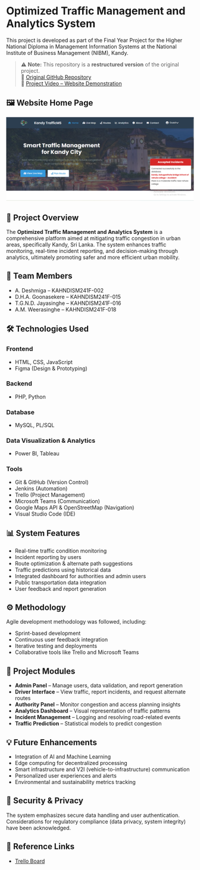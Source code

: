 # Optimized Traffic Management and Analytics System

This project is developed as part of the Final Year Project for the Higher National Diploma in Management Information Systems at the National Institute of Business Management (NIBM), Kandy.

> ⚠️ **Note:** This repository is a **restructured version** of the original project.  
> 🔗 [Original GitHub Repository](https://github.com/Deshmiga21/Traffic-Management-System)  
> 🎥 [Project Video – Website Demonstration](https://drive.google.com/file/d/1LAJKkGejyDM668U6iPMAInNG942ildTa/view?usp=sharing)

## 🖼️ Website Home Page

![Website Home](home.png) <!-- Place your image in an 'images' folder within the repo -->

## 📍 Project Overview

The **Optimized Traffic Management and Analytics System** is a comprehensive platform aimed at mitigating traffic congestion in urban areas, specifically Kandy, Sri Lanka. The system enhances traffic monitoring, real-time incident reporting, and decision-making through analytics, ultimately promoting safer and more efficient urban mobility.

## 👥 Team Members

- A. Deshmiga – KAHNDISM241F-002  
- D.H.A. Goonasekere – KAHNDISM241F-015  
- T.G.N.D. Jayasinghe – KAHNDISM241F-016  
- A.M. Weerasinghe – KAHNDISM241F-018  

## 🛠️ Technologies Used

### Frontend
- HTML, CSS, JavaScript  
- Figma (Design & Prototyping)

### Backend
- PHP, Python

### Database
- MySQL, PL/SQL

### Data Visualization & Analytics
- Power BI, Tableau

### Tools
- Git & GitHub (Version Control)  
- Jenkins (Automation)  
- Trello (Project Management)  
- Microsoft Teams (Communication)  
- Google Maps API & OpenStreetMap (Navigation)  
- Visual Studio Code (IDE)

## 📊 System Features

- Real-time traffic condition monitoring  
- Incident reporting by users  
- Route optimization & alternate path suggestions  
- Traffic predictions using historical data  
- Integrated dashboard for authorities and admin users  
- Public transportation data integration  
- User feedback and report generation

## ⚙️ Methodology

Agile development methodology was followed, including:

- Sprint-based development
- Continuous user feedback integration
- Iterative testing and deployments
- Collaborative tools like Trello and Microsoft Teams

## 📂 Project Modules

- **Admin Panel** – Manage users, data validation, and report generation  
- **Driver Interface** – View traffic, report incidents, and request alternate routes  
- **Authority Panel** – Monitor congestion and access planning insights  
- **Analytics Dashboard** – Visual representation of traffic patterns  
- **Incident Management** – Logging and resolving road-related events  
- **Traffic Prediction** – Statistical models to predict congestion

## 💡 Future Enhancements

- Integration of AI and Machine Learning  
- Edge computing for decentralized processing  
- Smart infrastructure and V2I (vehicle-to-infrastructure) communication  
- Personalized user experiences and alerts  
- Environmental and sustainability metrics tracking

## 🔐 Security & Privacy

The system emphasizes secure data handling and user authentication. Considerations for regulatory compliance (data privacy, system integrity) have been acknowledged.

## 📎 Reference Links

- [Trello Board](https://trello.com/b/jDnZvcCw/traffic-optimization-system)

